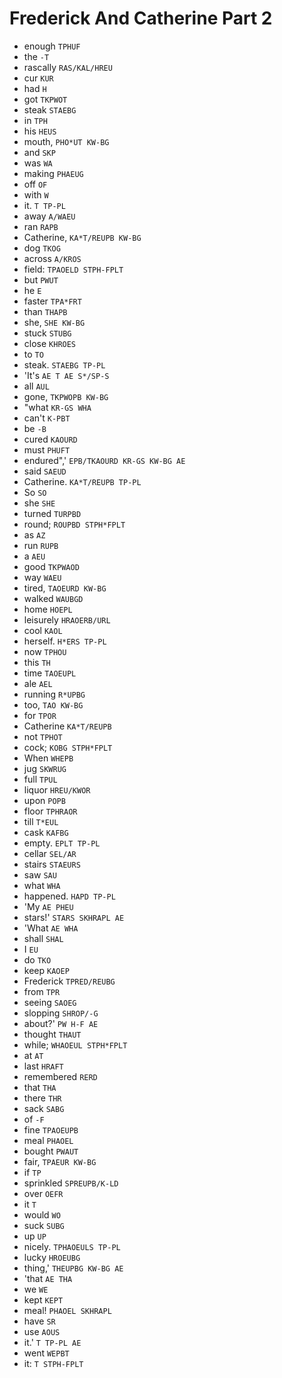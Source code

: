 # Frederick And Catherine Part 2

* enough `TPHUF`
* the `-T`
* rascally `RAS/KAL/HREU`
* cur `KUR`
* had `H`
* got `TKPWOT`
* steak `STAEBG`
* in `TPH`
* his `HEUS`
* mouth, `PHO*UT KW-BG`
* and `SKP`
* was `WA`
* making `PHAEUG`
* off `OF`
* with `W`
* it. `T TP-PL`
* away `A/WAEU`
* ran `RAPB`
* Catherine, `KA*T/REUPB KW-BG`
* dog `TKOG`
* across `A/KROS`
* field: `TPAOELD STPH-FPLT`
* but `PWUT`
* he `E`
* faster `TPA*FRT`
* than `THAPB`
* she, `SHE KW-BG`
* stuck `STUBG`
* close `KHROES`
* to `TO`
* steak. `STAEBG TP-PL`
* 'It's `AE T AE S*/SP-S`
* all `AUL`
* gone, `TKPWOPB KW-BG`
* "what `KR-GS WHA`
* can't `K-PBT`
* be `-B`
* cured `KAOURD`
* must `PHUFT`
* endured",' `EPB/TKAOURD KR-GS KW-BG AE`
* said `SAEUD`
* Catherine. `KA*T/REUPB TP-PL`
* So `SO`
* she `SHE`
* turned `TURPBD`
* round; `ROUPBD STPH*FPLT`
* as `AZ`
* run `RUPB`
* a `AEU`
* good `TKPWAOD`
* way `WAEU`
* tired, `TAOEURD KW-BG`
* walked `WAUBGD`
* home `HOEPL`
* leisurely `HRAOERB/URL`
* cool `KAOL`
* herself. `H*ERS TP-PL`
* now `TPHOU`
* this `TH`
* time `TAOEUPL`
* ale `AEL`
* running `R*UPBG`
* too, `TAO KW-BG`
* for `TPOR`
* Catherine `KA*T/REUPB`
* not `TPHOT`
* cock; `KOBG STPH*FPLT`
* When `WHEPB`
* jug `SKWRUG`
* full `TPUL`
* liquor `HREU/KWOR`
* upon `POPB`
* floor `TPHRAOR`
* till `T*EUL`
* cask `KAFBG`
* empty. `EPLT TP-PL`
* cellar `SEL/AR`
* stairs `STAEURS`
* saw `SAU`
* what `WHA`
* happened. `HAPD TP-PL`
* 'My `AE PHEU`
* stars!' `STARS SKHRAPL AE`
* 'What `AE WHA`
* shall `SHAL`
* I `EU`
* do `TKO`
* keep `KAOEP`
* Frederick `TPRED/REUBG`
* from `TPR`
* seeing `SAOEG`
* slopping `SHROP/-G`
* about?' `PW H-F AE`
* thought `THAUT`
* while; `WHAOEUL STPH*FPLT`
* at `AT`
* last `HRAFT`
* remembered `RERD`
* that `THA`
* there `THR`
* sack `SABG`
* of `-F`
* fine `TPAOEUPB`
* meal `PHAOEL`
* bought `PWAUT`
* fair, `TPAEUR KW-BG`
* if `TP`
* sprinkled `SPREUPB/K-LD`
* over `OEFR`
* it `T`
* would `WO`
* suck `SUBG`
* up `UP`
* nicely. `TPHAOEULS TP-PL`
* lucky `HROEUBG`
* thing,' `THEUPBG KW-BG AE`
* 'that `AE THA`
* we `WE`
* kept `KEPT`
* meal! `PHAOEL SKHRAPL`
* have `SR`
* use `AOUS`
* it.' `T TP-PL AE`
* went `WEPBT`
* it: `T STPH-FPLT`
